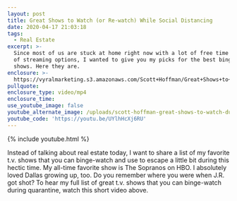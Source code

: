 ```yaml
---
layout: post
title: Great Shows to Watch (or Re-watch) While Social Distancing
date: 2020-04-17 21:03:18
tags:
  - Real Estate
excerpt: >-
  Since most of us are stuck at home right now with a lot of free time and a lot
  of streaming options, I wanted to give you my picks for the best binge-able
  shows. Here they are.
enclosure: >-
  https://vyralmarketing.s3.amazonaws.com/Scott+Hoffman/Great+Shows+to+Watch+(or+Re-watch)+While+Social+Distancing.mp4
pullquote:
enclosure_type: video/mp4
enclosure_time:
use_youtube_image: false
youtube_alternate_image: /uploads/scott-hoffman-great-shows-to-watch-during-the-coronavirus-email.jpg
youtube_code: 'https://youtu.be/UYlhHcXj6RU'
---
```


{% include youtube.html %}

Instead of talking about real estate today, I want to share a list of my favorite t.v. shows that you can binge-watch and use to escape a little bit during this hectic time. My all-time favorite show is The Sopranos on HBO. I absolutely loved Dallas growing up, too. Do you remember where you were when J.R. got shot? To hear my full list of great t.v. shows that you can binge-watch during quarantine, watch this short video above.